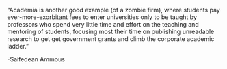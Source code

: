 “Academia is another good example (of a zombie firm), where students pay ever-more-exorbitant fees to enter universities only to be taught by professors who spend very little time and effort on the teaching and mentoring of students, focusing most their time on publishing unreadable research to get get government grants and climb the corporate academic ladder.” 

-Saifedean Ammous
